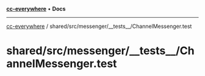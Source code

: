 [**cc-everywhere**](../../../../../index.md) • **Docs**

***

[cc-everywhere](../../../../../index.md) / shared/src/messenger/\_\_tests\_\_/ChannelMessenger.test

# shared/src/messenger/\_\_tests\_\_/ChannelMessenger.test
